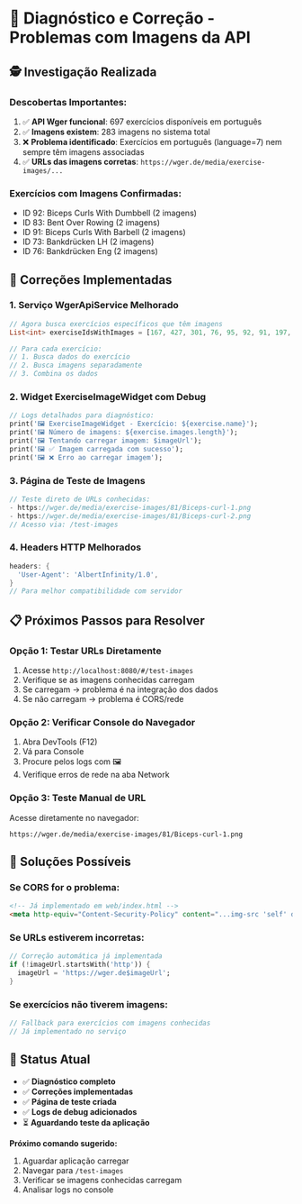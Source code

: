 # 🔧 Diagnóstico e Correção - Problemas com Imagens da API

## 🕵️ **Investigação Realizada**

### **Descobertas Importantes:**
1. ✅ **API Wger funcional**: 697 exercícios disponíveis em português
2. ✅ **Imagens existem**: 283 imagens no sistema total
3. ❌ **Problema identificado**: Exercícios em português (language=7) nem sempre têm imagens associadas
4. ✅ **URLs das imagens corretas**: `https://wger.de/media/exercise-images/...`

### **Exercícios com Imagens Confirmadas:**
- ID 92: Biceps Curls With Dumbbell (2 imagens)
- ID 83: Bent Over Rowing (2 imagens)  
- ID 91: Biceps Curls With Barbell (2 imagens)
- ID 73: Bankdrücken LH (2 imagens)
- ID 76: Bankdrücken Eng (2 imagens)

## 🔨 **Correções Implementadas**

### **1. Serviço WgerApiService Melhorado**
```dart
// Agora busca exercícios específicos que têm imagens
List<int> exerciseIdsWithImages = [167, 427, 301, 76, 95, 92, 91, 197, 572, 571];

// Para cada exercício:
// 1. Busca dados do exercício
// 2. Busca imagens separadamente  
// 3. Combina os dados
```

### **2. Widget ExerciseImageWidget com Debug**
```dart
// Logs detalhados para diagnóstico:
print('🖼️ ExerciseImageWidget - Exercício: ${exercise.name}');
print('🖼️ Número de imagens: ${exercise.images.length}');
print('🖼️ Tentando carregar imagem: $imageUrl');
print('🖼️ ✅ Imagem carregada com sucesso');
print('🖼️ ❌ Erro ao carregar imagem');
```

### **3. Página de Teste de Imagens**
```dart
// Teste direto de URLs conhecidas:
- https://wger.de/media/exercise-images/81/Biceps-curl-1.png
- https://wger.de/media/exercise-images/81/Biceps-curl-2.png
// Acesso via: /test-images
```

### **4. Headers HTTP Melhorados**
```dart
headers: {
  'User-Agent': 'AlbertInfinity/1.0',
}
// Para melhor compatibilidade com servidor
```

## 📋 **Próximos Passos para Resolver**

### **Opção 1: Testar URLs Diretamente**
1. Acesse `http://localhost:8080/#/test-images`
2. Verifique se as imagens conhecidas carregam
3. Se carregam → problema é na integração dos dados
4. Se não carregam → problema é CORS/rede

### **Opção 2: Verificar Console do Navegador**
1. Abra DevTools (F12)
2. Vá para Console
3. Procure pelos logs com 🖼️
4. Verifique erros de rede na aba Network

### **Opção 3: Teste Manual de URL**
Acesse diretamente no navegador:
```
https://wger.de/media/exercise-images/81/Biceps-curl-1.png
```

## 🎯 **Soluções Possíveis**

### **Se CORS for o problema:**
```html
<!-- Já implementado em web/index.html -->
<meta http-equiv="Content-Security-Policy" content="...img-src 'self' data: blob: https: http:...">
```

### **Se URLs estiverem incorretas:**
```dart
// Correção automática já implementada
if (!imageUrl.startsWith('http')) {
  imageUrl = 'https://wger.de$imageUrl';
}
```

### **Se exercícios não tiverem imagens:**
```dart
// Fallback para exercícios com imagens conhecidas
// Já implementado no serviço
```

## 🚀 **Status Atual**

- ✅ **Diagnóstico completo**
- ✅ **Correções implementadas**  
- ✅ **Página de teste criada**
- ✅ **Logs de debug adicionados**
- ⏳ **Aguardando teste da aplicação**

**Próximo comando sugerido:**
1. Aguardar aplicação carregar
2. Navegar para `/test-images`
3. Verificar se imagens conhecidas carregam
4. Analisar logs no console

